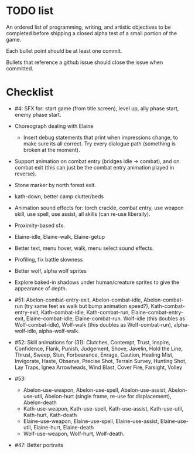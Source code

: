 # TODO list

An ordered list of programming, writing, and artistic objectives to be completed before shipping a closed alpha test of a small portion of the game.

Each bullet point should be at least one commit.

Bullets that reference a github issue should close the issue when committed.

# Checklist

- #4: SFX for: start game (from title screen), level up, ally phase start, enemy phase start.

- Choreograph dealing with Elaine
    - Insert debug statements that print when impressions change, to make sure its all correct. Try every dialogue path (something is broken at the moment).

- Support animation on combat entry (bridges idle -> combat), and on combat exit (this can just be the combat entry animation played in reverse).

- Stone marker by north forest exit.

- kath-down, better camp clutter/beds

- Animation sound effects for: torch crackle, combat entry, use weapon skill, use spell, use assist, all skills (can re-use liberally).

- Proximity-based sfx.

- Elaine-idle, Elaine-walk, Elaine-getup

- Better text, menu hover, walk, menu select sound effects.

- Profiling, fix battle slowness

- Better wolf, alpha wolf sprites

- Explore baked-in shadows under human/creature sprites to give the appearance of depth.

- #51: Abelon-combat-entry-exit, Abelon-combat-idle, Abelon-combat-run (try same feet as walk but bump animation speed?), Kath-combat-entry-exit, Kath-combat-idle, Kath-combat-run, Elaine-combat-entry-exit, Elaine-combat-idle, Elaine-combat-run. Wolf-idle (this doubles as Wolf-combat-idle), Wolf-walk (this doubles as Wolf-combat-run), alpha-wolf-idle, alpha-wolf-walk.

- #52: Skill animations for (31): Clutches, Contempt, Trust, Inspire, Confidence, Flank, Punish, Judgement, Shove, Javelin, Hold the Line, Thrust, Sweep, Stun, Forbearance, Enrage, Caution, Healing Mist, Invigorate, Haste, Observe, Precise Shot, Terrain Survey, Hunting Shot, Lay Traps, Ignea Arrowheads, Wind Blast, Cover Fire, Farsight, Volley

- #53:
    - Abelon-use-weapon, Abelon-use-spell, Abelon-use-assist, Abelon-use-util, Abelon-hurt (single frame, re-use for displacement), Abelon-death
    - Kath-use-weapon, Kath-use-spell, Kath-use-assist, Kath-use-util, Kath-hurt, Kath-death
    - Elaine-use-weapon, Elaine-use-spell, Elaine-use-assist, Elaine-use-util, Elaine-hurt, Elaine-death
    - Wolf-use-weapon, Wolf-hurt, Wolf-death.

- #47: Better portraits